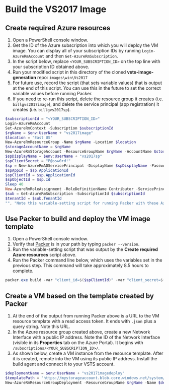 # Build the VS2017 Image

## Create required Azure resources

1. Open a PowerShell console window.
1. Get the ID of the Azure subscription into which you will deploy the VM image.  You can display all of your subscription IDs by running `Login-AzureRmAccount` and then `Get-AzureRmSubscription`.
1. In the script below, replace `<YOUR_SUBSCRIPTION_ID>` on the top line with your subscription ID obtained above.
1. Run your modified script in this directory of the cloned **vsts-image-generation** repo: `images\win\Vs2017`
1. For future use, record the script (that sets variable values) that is output at the end of this script. You can use this in the future to set the correct variable values before running Packer.
1. If you need to re-run this script, delete the resource group it creates (i.e. `billgvs2017image`), and delete the service principal (app registration) it creates (i.e. `billgvs2017sp`).

```powershell
$subscriptionId = "<YOUR_SUBSCRIPTION_ID>"
Login-AzureRmAccount
Set-AzureRmContext -Subscription $subscriptionId
$rgName = $env:UserName + "vs2017image"
$location = "East US"
New-AzureRmResourceGroup -Name $rgName -Location $location
$storageAccountName = $rgName
New-AzureRmStorageAccount -ResourceGroupName $rgName -AccountName $storageAccountName -Location $location -SkuName "Standard_LRS"
$spDisplayName = $env:UserName + "vs2017sp"
$spClientSecret = "P@ssw0rd!"
$sp = New-AzureRmADServicePrincipal -DisplayName $spDisplayName -Password (ConvertTo-SecureString $spClientSecret -AsPlainText -Force)
$spAppId = $sp.ApplicationId
$spClientId = $sp.ApplicationId
$spObjectId = $sp.Id
Sleep 40
New-AzureRmRoleAssignment -RoleDefinitionName Contributor -ServicePrincipalName $spAppId
$sub = Get-AzureRmSubscription -SubscriptionId $subscriptionId
$tenantId = $sub.TenantId
"", "Note this variable-setting script for running Packer with these Azure resources in the future:", "==============================================================================================", "`$spClientId = `"$spClientId`"", "`$spClientSecret = `"$spClientSecret`"", "`$subscriptionId = `"$subscriptionId`"", "`$tenantId = `"$tenantId`"", "`$spObjectId = `"$spObjectId`"", "`$location = `"$location`"", "`$rgName = `"$rgName`"", "`$storageAccountName = `"$storageAccountName`"", ""
```

## Use Packer to build and deploy the VM image template

1. Open a PowerShell console window.
1. Verify that [Packer](https://www.packer.io) is in your path by typing `packer --version`.
1. Run the variable-setting script that was output by the **Create required Azure resources** script above.
1. Run the Packer command line below, which uses the variables set in the previous step.  This command will take approximately 8.5 hours to complete.

```powershell
packer.exe build -var "client_id=$($spClientId)" -var "client_secret=$($spClientSecret)" -var "subscription_id=$($subscriptionId)" -var "tenant_id=$($tenantId)" -var "object_id=$($spObjectId)" -var "location=$($location)" -var "resource_group=$($rgName)" -var "storage_account=$($storageAccountName)" vs2017-Server2016-Azure.json
```

## Create a VM based on the template created by Packer

1. At the end of the output from running Packer above is a URL to the VM resource template with a read access token. It ends with `.json` plus a query string. Note this URL.
1. In the Azure resource group created above, create a new Network Interface with a public IP address. Note the ID of the Network Interface (visible in its **Properties** tab on the Azure Portal). It begins with `/subscriptions/<YOUR_SUBSCRIPTION_ID>/`.
1. As shown below, create a VM instance from the resource template. After it is created, remote into the VM using its public IP address. Install the build agent and connect it to your VSTS account.
```powershell
$deploymentName = $env:UserName + "vs2017imagedeploy"
$templatePath = "https://mystorageaccount.blob.core.windows.net/system/Microsoft.Compute/Images/images/packer-vmTemplate.d7085fc7-ae8c-4ec9-a21b-e91af1a37c2f.json?sv=2017-04-17&ss=bqtf&srt=sco&sp=rwdlacup&se=2018-01-25T22:14:54Z&sig=ZFX%2F1%2B5zgr3f%2BRzY9nc49VmAOH4vYXRZX34qO9yfH1%3D"
New-AzureRmResourceGroupDeployment -ResourceGroupName $rgName -Name $deploymentName -TemplateUri $templatePath
```
